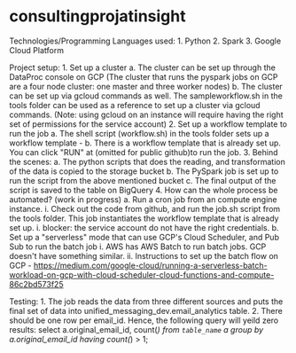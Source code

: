 # consultingprojatinsight

Technologies/Programming Languages used:
    1. Python
    2. Spark
    3. Google Cloud Platform

Project setup:
    1. Set up a cluster 
        a. The cluster can be set up through the DataProc console on GCP (The cluster that runs the pyspark jobs
            on GCP are a four node cluster: one master and three worker nodes)
        b. The cluster can be set up via gcloud commands as well. The sampleworkflow.sh in the tools folder
            can be used as a reference to set up a cluster via gcloud commands. 
            (Note: using gcloud on an instance will require having the right set of permissions for the service account)
    2. Set up a workflow template to run the job
        a. The shell script (workflow.sh) in the tools folder sets up a workflow template - 
        b. There is a workflow template that is already set up. You can click "RUN" at (omitted for public github)to run the job. 
    3. Behind the scenes:
        a. The python scripts that does the reading, and transformation of the data is copied to the storage bucket
        b. The PySpark job is set up to run the script from the above mentioned bucket
        c. The final output of the script is saved to the table on BigQuery
    4. How can the whole process be automated? (work in progress)
        a. Run a cron job from an compute engine instance. 
            i. Check out the code from github, and run the job.sh script from the tools folder. 
                This job instantiates the workflow template that is already set up. 
            i. blocker: the service account do not have the right credentials.
        b. Set up a "serverless" mode that can use GCP's Cloud Scheduler, and Pub Sub to run the batch job 
            i. AWS has AWS Batch to run batch jobs. GCP doesn't have something similar. 
            ii. Instructions to set up the batch flow on GCP - 
                https://medium.com/google-cloud/running-a-serverless-batch-workload-on-gcp-with-cloud-scheduler-cloud-functions-and-compute-86c2bd573f25

Testing:
    1. The job reads the data from three different sources and puts the final set of data into unified_messaging_dev.email_analytics table.
    2. There should be one row per email_id. Hence, the following query will yeild zero results:
        select a.original_email_id, count(*)  from `table_name` a
        group by a.original_email_id having count(*) > 1;
    



